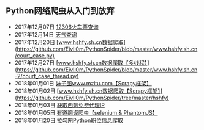 ## Python网络爬虫从入门到放弃
* 2017年12月07日 [12306火车票查询](https://github.com/Eivll0m/PythonSpider/tree/master/12306) 
* 2017年12月14日 [天气查询](https://github.com/Eivll0m/PythonSpider/tree/master/weather) 
* 2017年12月20日 [www.hshfy.sh.cn数据爬取](https://github.com/Eivll0m/PythonSpider/blob/master/www.hshfy.sh.cn/court_case.py) 
* 2017年12月27日 [www.hshfy.sh.cn数据爬取【多线程】](https://github.com/Eivll0m/PythonSpider/blob/master/www.hshfy.sh.cn-2/court_case_thread.py) 
* 2018年01月01日 [妹子图www.mzitu.com【Scrapy框架】](https://github.com/Eivll0m/PythonSpider/tree/master/mzitu) 
* 2018年01月02日 [www.hshfy.sh.cn数据爬取【Scrapy框架】](https://github.com/Eivll0m/PythonSpider/tree/master/hshfy) 
* 2018年01月03日 [获取西刺免费代理IP](https://github.com/Eivll0m/PythonSpider/blob/master/xiciproxy/proxies.py) 
* 2018年01月05日 [有道翻译爬虫【selenium & PhantomJS】](https://github.com/Eivll0m/PythonSpider/tree/master/youdao)
* 2018年01月20日 [拉勾网Python职位信息爬取](https://github.com/Eivll0m/PythonSpider/tree/master/lagou)
